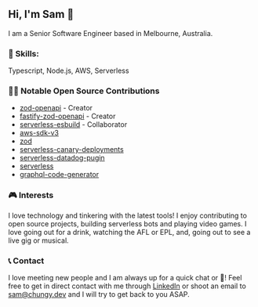 ## Hi, I'm Sam 👋
I am a Senior Software Engineer based in Melbourne, Australia.

### 🌟 Skills:
Typescript, Node.js, AWS, Serverless

### 👨‍💻 Notable Open Source Contributions
- [zod-openapi](https://github.com/samchungy/zod-openapi) - Creator
- [fastify-zod-openapi](https://github.com/samchungy/fastify-zod-openapi) - Creator
- [serverless-esbuild](https://github.com/floydspace/serverless-esbuild) - Collaborator
- [aws-sdk-v3](https://github.com/aws/aws-sdk-js-v3/commits/main/?author=samchungy)
- [zod](https://github.com/colinhacks/zod/commits/master/?author=samchungy)
- [serverless-canary-deployments](https://github.com/davidgf/serverless-plugin-canary-deployments/commits/master/?author=samchungy)
- [serverless-datadog-pugin](https://github.com/DataDog/serverless-plugin-datadog/commits/master/?author=samchungy)
- [serverless](https://github.com/serverless/dashboard-plugin/commits/main/?author=samchungy)
- [graphql-code-generator](https://github.com/dotansimha/graphql-code-generator/commits/master/?author=samchungy)

### 🎮 Interests
I love technology and tinkering with the latest tools! I enjoy contributing to open source projects, building serverless bots and playing video games. I love going out for a drink, watching the AFL or EPL, and, going out to see a live gig or musical.

### 📞 Contact
I love meeting new people and I am always up for a quick chat or :beer:! Feel free to get in direct contact with me through [LinkedIn](https://linkedin.com/in/samchungy/) or shoot an email to sam@chungy.dev and I will try to get back to you ASAP.
